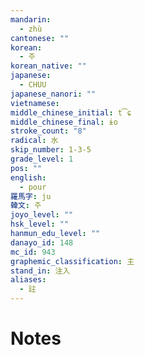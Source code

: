 ```yaml
---
mandarin:
  - zhù
cantonese: ""
korean:
  - 주
korean_native: ""
japanese:
  - CHUU
japanese_nanori: ""
vietnamese:
middle_chinese_initial: t͡ɕ
middle_chinese_final: ɨo
stroke_count: "8"
radical: 水
skip_number: 1-3-5
grade_level: 1
pos: ""
english:
  - pour
羅馬字: ju
韓文: 주
joyo_level: ""
hsk_level: ""
hanmun_edu_level: ""
danayo_id: 148
mc_id: 943
graphemic_classification: 主
stand_in: 注入
aliases:
  - 註
---
```


# Notes

